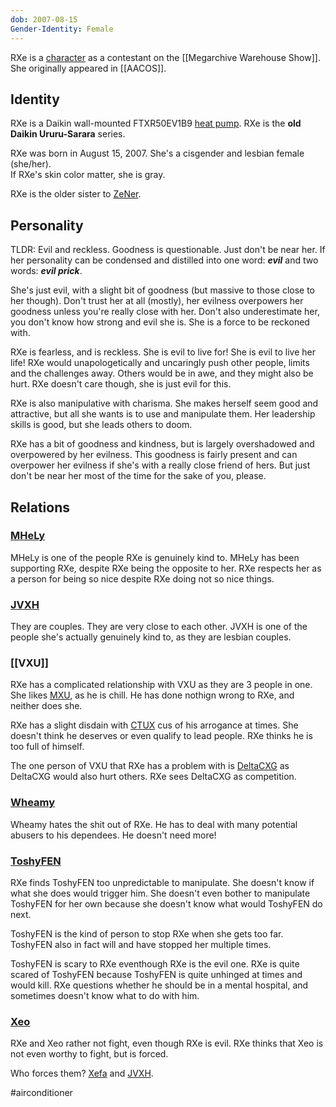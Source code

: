 ```yaml
---
dob: 2007-08-15
Gender-Identity: Female
---
```

RXe is a [character](Characters.md) as a contestant on the [[Megarchive Warehouse Show]]. She originally appeared in [[AACOS]].

## Identity

RXe is a Daikin wall-mounted FTXR50EV1B9 [heat pump](Air%20Conditioners.md). RXe is the **old Daikin Ururu-Sarara** series.

RXe was born in August 15, 2007. She's a cisgender and lesbian female (she/her).  
If RXe's skin color matter, she is gray.

RXe is the older sister to [ZeNer](ZeNer.md).

## Personality

TLDR: Evil and reckless. Goodness is questionable. Just don't be near her. If her personality can be condensed and distilled into one word: ***evil*** and two words: ***evil prick***.

She's just evil, with a slight bit of goodness (but massive to those close to her though). Don't trust her at all (mostly), her evilness overpowers her goodness unless you're really close with her.  Don't also underestimate her, you don't know how strong and evil she is. She is a force to be reckoned with.

RXe is fearless, and is reckless. She is evil to live for! She is evil to live her life! RXe would unapologetically and uncaringly push other people, limits and the challenges away. Others would be in awe, and they might also be hurt. RXe doesn't care though, she is just evil for this.

RXe is also manipulative with charisma. She makes herself seem good and attractive, but all she wants is to use and manipulate them. Her leadership skills is good, but she leads others to doom.

RXe has a bit of goodness and kindness, but is largely overshadowed and overpowered by her evilness. This goodness is fairly present and can overpower her evilness if she's with a really close friend of hers. But just don't be near her most of the time for the sake of you, please.

## Relations

### [MHeLy](MHeLy.md)

MHeLy is one of the people RXe is genuinely kind to. MHeLy has been supporting RXe, despite RXe being the opposite to her. RXe respects her as a person for being so nice despite RXe doing not so nice things.

### [JVXH](JVXH.md)

They are couples. They are very close to each other. JVXH is one of the people she's actually genuinely kind to, as they are lesbian couples.

### [[VXU]]

RXe has a complicated relationship with VXU as they are 3 people in one. She likes [MXU](VXU.md#MXU), as he is chill. He has done nothign wrong to RXe, and neither does she.

RXe has a slight disdain with [CTUX](VXU.md#CTUX) cus of his arrogance at times. She doesn't think he deserves or even qualify to lead people. RXe thinks he is too full of himself.

The one person of VXU that RXe has a problem with is [DeltaCXG](VXU.md#DeltaCXG) as DeltaCXG would also hurt others. RXe sees DeltaCXG as competition.

### [Wheamy](Wheamy.md)
Wheamy hates the shit out of RXe. He has to deal with many potential abusers to his dependees. He doesn't need more!

### [ToshyFEN](ToshyFEN.md)
RXe finds ToshyFEN too unpredictable to manipulate. She doesn't know if what she does would trigger him. She doesn't even bother to manipulate ToshyFEN for her own because she doesn't know what would ToshyFEN do next.

ToshyFEN is the kind of person to stop RXe when she gets too far. ToshyFEN also in fact will and have stopped her multiple times.

ToshyFEN is scary to RXe eventhough RXe is the evil one. RXe is quite scared of ToshyFEN because ToshyFEN is quite unhinged at times and would kill. RXe questions whether he should be in a mental hospital, and sometimes doesn't know what to do with him.

### [Xeo](Xeo.md)
RXe and Xeo rather not fight, even though RXe is evil. RXe thinks that Xeo is not even worthy to fight, but is forced.

Who forces them? [Xefa](Xefa.md) and [JVXH](JVXH.md).

#airconditioner 